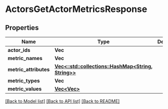 # ActorsGetActorMetricsResponse

## Properties

Name | Type | Description | Notes
------------ | ------------- | ------------- | -------------
**actor_ids** | **Vec<String>** |  | 
**metric_names** | **Vec<String>** |  | 
**metric_attributes** | [**Vec<::std::collections::HashMap<String, String>>**](map.md) |  | 
**metric_types** | **Vec<String>** |  | 
**metric_values** | [**Vec<Vec<f64>>**](array.md) |  | 

[[Back to Model list]](../README.md#documentation-for-models) [[Back to API list]](../README.md#documentation-for-api-endpoints) [[Back to README]](../README.md)


